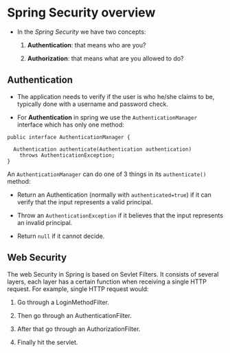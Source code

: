 # Spring Security overview

* In the *Spring Security* we have two concepts:

  1. **Authentication**: that means who are you?

  2. **Authorization**: that means what are you allowed to do?

## Authentication

* The application needs to verify if the user is who he/she claims to be, typically done with a username and password check.

* For **Authentication** in spring we use the `AuthenticationManager` interface which has only one method:

```
public interface AuthenticationManager {

  Authentication authenticate(Authentication authentication)
    throws AuthenticationException;
}
```

An `AuthenticationManager` can do one of 3 things in its `authenticate()` method:

* Return an Authentication (normally with `authenticated=true`) if it can verify that the input represents a valid principal.

* Throw an `AuthenticationException` if it believes that the input represents an invalid principal.

* Return `null` if it cannot decide.

## Web Security 

The web Security in Spring is based on Sevlet Filters. It consists of several layers, each layer has a certain function when receiving a single HTTP request. For example, single HTTP request would:

1. Go through a LoginMethodFilter.

2. Then go through an AuthenticationFilter.

3. After that go through an AuthorizationFilter.

4. Finally hit the servlet.

